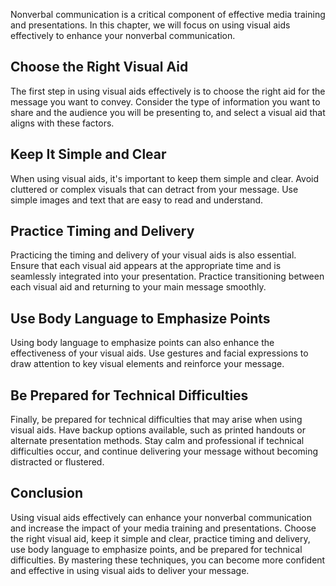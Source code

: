 
Nonverbal communication is a critical component of effective media training and presentations. In this chapter, we will focus on using visual aids effectively to enhance your nonverbal communication.

Choose the Right Visual Aid
---------------------------

The first step in using visual aids effectively is to choose the right aid for the message you want to convey. Consider the type of information you want to share and the audience you will be presenting to, and select a visual aid that aligns with these factors.

Keep It Simple and Clear
------------------------

When using visual aids, it's important to keep them simple and clear. Avoid cluttered or complex visuals that can detract from your message. Use simple images and text that are easy to read and understand.

Practice Timing and Delivery
----------------------------

Practicing the timing and delivery of your visual aids is also essential. Ensure that each visual aid appears at the appropriate time and is seamlessly integrated into your presentation. Practice transitioning between each visual aid and returning to your main message smoothly.

Use Body Language to Emphasize Points
-------------------------------------

Using body language to emphasize points can also enhance the effectiveness of your visual aids. Use gestures and facial expressions to draw attention to key visual elements and reinforce your message.

Be Prepared for Technical Difficulties
--------------------------------------

Finally, be prepared for technical difficulties that may arise when using visual aids. Have backup options available, such as printed handouts or alternate presentation methods. Stay calm and professional if technical difficulties occur, and continue delivering your message without becoming distracted or flustered.

Conclusion
----------

Using visual aids effectively can enhance your nonverbal communication and increase the impact of your media training and presentations. Choose the right visual aid, keep it simple and clear, practice timing and delivery, use body language to emphasize points, and be prepared for technical difficulties. By mastering these techniques, you can become more confident and effective in using visual aids to deliver your message.
